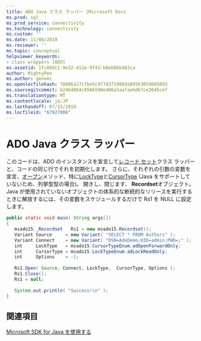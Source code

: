 ```yaml
---
title: ADO Java クラス ラッパー |Microsoft Docs
ms.prod: sql
ms.prod_service: connectivity
ms.technology: connectivity
ms.custom: ''
ms.date: 11/08/2018
ms.reviewer: ''
ms.topic: conceptual
helpviewer_keywords:
- class wrappers [ADO]
ms.assetid: 1fc09dc1-9e32-412e-9f43-b8eb8bb483ca
author: MightyPen
ms.author: genemi
ms.openlocfilehash: 70486a27cfbe5c977d371906da89563059685093
ms.sourcegitcommit: b2464064c0566590e486a3aafae6d67ce2645cef
ms.translationtype: MT
ms.contentlocale: ja-JP
ms.lasthandoff: 07/15/2019
ms.locfileid: "67927006"
---
```

# <a name="ado-java-class-wrappers"></a>ADO Java クラス ラッパー
このコードは、ADO のインスタンスを宣言して[レコード セット](../../../ado/reference/ado-api/recordset-object-ado.md)クラス ラッパーと、コードの同じ行でそれを初期化します。 さらに、それぞれの引数の変数を宣言、[オープン](../../../ado/reference/ado-api/open-method-ado-recordset.md)メソッド、特に[LockType](../../../ado/reference/ado-api/locktype-property-ado.md)と[CursorType](../../../ado/reference/ado-api/cursortype-property-ado.md) (Java をサポートしていないため、列挙型型の場合)。 開きし、閉じます、 **Recordset**オブジェクト。 Java が使用されていないオブジェクトの体系的な断続的なリリースを実行するときに解放するには、その変数をスケジュールするだけで Rs1 を NULL に設定します。  
  
```java
public static void main( String args[])  
{  
   msado15._Recordset   Rs1 = new msado15.Recordset();  
   Variant Source     = new Variant( "SELECT * FROM Authors" );  
   Variant Connect    = new Variant( "DSN=AdoDemo;UID=admin;PWD=;" );  
   int     LockType   = msado15.CursorTypeEnum.adOpenForwardOnly;  
   int     CursorType = msado15.LockTypeEnum.adLockReadOnly;  
   int     Options    = -1;  
  
   Rs1.Open( Source, Connect, LockType,  CursorType, Options );  
   Rs1.Close();  
   Rs1 = null;  
  
   System.out.println( "Success!\n" );  
}  
```  
  
## <a name="see-also"></a>関連項目  
 [Microsoft SDK for Java を使用する](../../../ado/guide/appendixes/using-the-microsoft-sdk-for-java.md)

